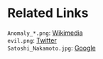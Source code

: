 # Related Links
`Anomaly_*.png`: [Wikimedia](https://upload.wikimedia.org/wikipedia/commons/thumb/4/41/Treaty_on_the_Prohibition_of_Nuclear_Weapons.svg/3799px-Treaty_on_the_Prohibition_of_Nuclear_Weapons.svg.png)  
`evil.png`: [Twitter](https://twitter.com/Alpha_Ceph_/status/1291612367701368833)  
`Satoshi_Nakamoto.jpg`: [Google](https://www.google.com/search?q=neal+j.+king)
